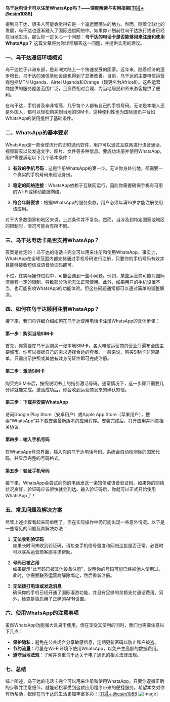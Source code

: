 **乌干达电话卡可以注册WhatsApp吗？——深度解读与实用指南[[TG💪+ @esim1088](https://t.me/s/esim1088)]**

提到乌干达，很多人可能会觉得它是一个遥远而陌生的地方。然而，随着全球化的发展，乌干达也逐渐融入了国际通信网络中。如果你计划前往乌干达旅行或者已经在当地生活，那么你一定关心一个问题：**乌干达的电话卡是否能够用来注册和使用WhatsApp？** 这篇文章将为你详细解答这一问题，并提供实用的建议。

### 一、乌干达通信环境概览

乌干达位于非洲东部，是非洲大陆上一个快速发展的国家。近年来，随着经济的逐步增长，乌干达的通信基础设施也得到了显著改善。目前，乌干达的主要电信运营商包括MTN Uganda、Airtel Uganda和Orange（现更名为Africell）。这些运营商提供的服务覆盖范围广泛，且资费相对合理，为当地居民和外来游客提供了便利。

在乌干达，手机普及率非常高，几乎每个人都有自己的手机号码。无论是本地人还是外国人，都可以轻松购买到当地的SIM卡。这种便利性也为国际通讯平台如WhatsApp的使用提供了基础条件。

### 二、WhatsApp的基本要求

WhatsApp是一款全球流行的即时通讯软件，用户可以通过互联网进行语音通话、视频聊天以及发送文字、图片、文件等多种信息。要成功注册并使用WhatsApp，用户需要满足以下几个基本条件：

1. **有效的手机号码**：这是注册WhatsApp的第一步。无论你身处何地，都需要一个真实的手机号码来验证身份。
   
2. **稳定的网络连接**：WhatsApp依赖于互联网运行，因此你需要确保手机有可用的Wi-Fi或移动数据网络。
   
3. **符合年龄要求**：根据WhatsApp的服务条款，用户必须年满16岁才能注册使用该应用。

对于大多数国家和地区来说，上述条件并不复杂。然而，当涉及到特定国家或地区的限制时，情况可能会有所不同。

### 三、乌干达电话卡是否支持WhatsApp？

答案是肯定的！乌干达的电话卡完全可以用来注册和使用WhatsApp。事实上，WhatsApp在全球范围内都支持通过手机号码进行注册，只要你的手机号码有效并且能够接收短信或语音验证码即可。

不过，在实际操作过程中，可能会遇到一些小问题。例如，某些运营商可能对国际流量有一定的限制，导致部分功能无法正常使用。此外，如果用户的手机设置不当，也可能影响WhatsApp的功能体验。但这些问题通常都可以通过简单的调整解决。

### 四、如何在乌干达顺利注册WhatsApp？

接下来，我们将详细介绍如何在乌干达使用电话卡注册WhatsApp的具体步骤：

#### 第一步：购买当地SIM卡

首先，你需要在乌干达购买一张本地SIM卡。各大电信运营商的营业厅遍布全国主要城市，你可以根据自己的需求选择合适的套餐。一般来说，购买SIM卡非常简单，只需出示护照或其他有效身份证件即可完成注册。

#### 第二步：激活SIM卡

购买完SIM卡后，按照说明书上的指引激活号码。通常情况下，这一步骤只需要几分钟就能完成。激活成功后，你会收到运营商发来的确认短信。

#### 第三步：下载并安装WhatsApp

访问Google Play Store（安卓用户）或Apple App Store（苹果用户），搜索“WhatsApp”并下载安装最新版本的应用程序。安装完成后，打开应用并同意相关协议。

#### 第四步：输入手机号码

在WhatsApp登录界面，输入你的乌干达电话号码。系统会自动检测你的国家代码，并显示完整的号码格式。

#### 第五步：验证手机号码

接下来，WhatsApp会尝试向你的电话发送一条短信或语音验证码。如果你的网络状况良好，验证码应该很快就会到达。输入验证码后，你就可以正式开始使用WhatsApp了！

### 五、常见问题及解决方案

尽管上述步骤看起来简单明了，但在实际操作中仍可能出现一些意外情况。以下是一些常见的问题及其解决办法：

1. **无法收到验证码**  
   如果长时间未收到验证码，请检查手机信号强度和网络连接是否正常。必要时可以联系运营商客服寻求帮助。

2. **号码已被占用**  
   如果提示“此号码已被其他设备注册”，说明你的号码可能已经被他人使用过。此时，你需要联系运营商解除绑定，然后重新注册。

3. **无法拨打电话或发送消息**  
   确保你的手机已经开通了国际漫游功能，并且有足够的余额支付通话费用。另外，检查是否启用了正确的APN设置。

### 六、使用WhatsApp的注意事项

虽然WhatsApp功能强大且易于使用，但在享受其便利的同时，我们也需要注意以下几点：

- **保护隐私**：避免在公共场合分享敏感信息，定期更新密码以防止账户被盗。
- **节约流量**：尽量在Wi-Fi环境下使用WhatsApp，以免产生高额的数据费用。
- **遵守当地法规**：了解并尊重乌干达关于电子通讯的相关法律法规。

### 七、总结

综上所述，乌干达的电话卡完全可以用来注册和使用WhatsApp。只要你遵循正确的步骤并注意细节，就能轻松享受到这款应用程序带来的便捷服务。希望本文对你有所帮助，祝你在乌干达的生活更加丰富多彩！[[TG💪+ @esim1088](https://t.me/s/esim1088) ![Image](https://i.postimg.cc/4NQfJmqS/Snipaste-2025-05-13-00-14-12.png)]